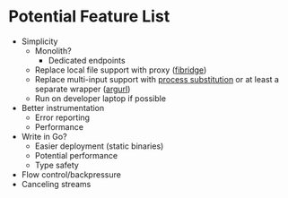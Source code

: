 # Potential Feature List

* Simplicity
  * Monolith?
    * Dedicated endpoints
  * Replace local file support with proxy ([fibridge](https://github.com/anderspitman/fibridge-proxy-js))
  * Replace multi-input support with [process substitution](http://tldp.org/LDP/abs/html/process-sub.html)
    or at least a separate wrapper ([argurl](https://github.com/anderspitman/argurl))
  * Run on developer laptop if possible
* Better instrumentation
  * Error reporting
  * Performance
* Write in Go?
  * Easier deployment (static binaries)
  * Potential performance
  * Type safety
* Flow control/backpressure
* Canceling streams
